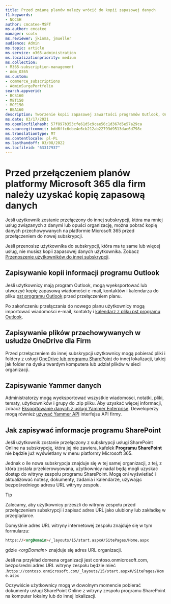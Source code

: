 ```yaml
---
title: Przed zmianą planów należy wrócić do kopii zapasowej danych
f1.keywords:
- NOCSH
author: cmcatee-MSFT
ms.author: cmcatee
manager: scotv
ms.reviewer: jkinma, jmueller
audience: Admin
ms.topic: article
ms.service: o365-administration
ms.localizationpriority: medium
ms.collection:
- M365-subscription-management
- Adm_O365
ms.custom:
- commerce_subscriptions
- AdminSurgePortfolio
search.appverid:
- BCS160
- MET150
- MOE150
- BEA160
description: Tworzenie kopii zapasowej zawartości programów Outlook, OneDrive, Yammer i SharePoint przed zmianą planów platformy Microsoft 365.
ms.date: 03/17/2021
ms.openlocfilehash: 57f897b353cfe61d5c9cae56c1d367d5e57a29ca
ms.sourcegitcommit: bdd6ffc6ebe4e6cb212ab22793d9513dae6d798c
ms.translationtype: MT
ms.contentlocale: pl-PL
ms.lasthandoff: 03/08/2022
ms.locfileid: "63317937"
---
```

# <a name="back-up-data-before-switching-microsoft-365-for-business-plans"></a>Przed przełączeniem planów platformy Microsoft 365 dla firm należy uzyskać kopię zapasową danych

Jeśli użytkownik zostanie przełączony do innej subskrypcji, która ma mniej usług związanych z danymi lub opuści organizację, można pobrać kopię danych przechowywanych na platformie Microsoft 365 przed przełączeniem do nowej subskrypcji.

Jeśli przenosisz użytkownika do subskrypcji, która ma te same lub więcej usług, nie musisz  kopii zapasowej danych użytkownika. Zobacz [Przenoszenie użytkowników do innej subskrypcji](./move-users-different-subscription.md).
  
## <a name="save-a-copy-of-outlook-information"></a>Zapisywanie kopii informacji programu Outlook

Jeśli użytkownicy mają program Outlook, mogą wyeksportować lub utworzyć kopię zapasową wiadomości e-mail, kontaktów i kalendarza do pliku [pst programu Outlook](https://support.microsoft.com/office/14252b52-3075-4e9b-be4e-ff9ef1068f91) przed przełączeniem planu.
  
Po zakończeniu przełączania do nowego planu użytkownicy mogą importować wiadomości e-mail, kontakty i [kalendarz z pliku pst programu Outlook](https://support.microsoft.com/office/431a8e9a-f99f-4d5f-ae48-ded54b3440ac).
  
## <a name="save-files-stored-in-onedrive-for-business"></a>Zapisywanie plików przechowywanych w usłudze OneDrive dla Firm

Przed przełączeniem do innej subskrypcji użytkownicy mogą pobierać pliki i foldery z usługi [OneDrive lub programu SharePoint](https://support.microsoft.com/office/5c7397b7-19c7-4893-84fe-d02e8fa5df05) do innej lokalizacji, takiej jak folder na dysku twardym komputera lub udział plików w sieci organizacji.
  
## <a name="save-yammer-information"></a>Zapisywanie Yammer danych

Administratorzy mogą wyeksportować wszystkie wiadomości, notatki, pliki, tematy, użytkowników i grupy do .zip pliku. Aby uzyskać więcej informacji, zobacz [Eksportowanie danych z usługi Yammer Enterprise](/yammer/manage-security-and-compliance/export-yammer-enterprise-data). Deweloperzy mogą również [używać Yammer API](https://go.microsoft.com/fwlink/p/?linkid=842495) interfejsu API firmy.
  
## <a name="how-to-save-sharepoint-information"></a>Jak zapisywać informacje programu SharePoint

Jeśli użytkownik zostanie przełączony z subskrypcji usługi SharePoint Online na subskrypcję, która jej nie zawiera, kafelek **Programu SharePoint** nie będzie już wyświetlany w menu platformy Microsoft 365.
  
Jednak o ile nowa subskrypcja znajduje się w tej samej organizacji, z tej, z która została przekierowyowana, użytkownicy nadal będą mogli uzyskać dostęp do witryny zespołu programu SharePoint. Mogą oni wyświetlać i aktualizować notesy, dokumenty, zadania i kalendarze, używając bezpośredniego adresu URL witryny zespołu.
  
> [!TIP]
> Zalecamy, aby użytkownicy przeszli do witryny zespołu przed przełączeniem subskrypcji i zapisać adres URL jako ulubiony lub zakładkę w przeglądarce.
  
Domyślnie adres URL witryny internetowej zespołu znajduje się w tym formularzu:
  
```html
https://<orgDomain>/_layouts/15/start.aspx#/SitePages/Home.aspx
```

gdzie  _\<orgDomain\>_ znajduje się adres URL organizacji.
  
Jeśli na przykład domena organizacji jest contoso.onmicrosoft.com, bezpośredni adres URL witryny zespołu będzie mieć .`https://contoso.onmicrosoft.com/_layouts/15/start.aspx#/SitePages/Home.aspx`
  
Oczywiście użytkownicy mogą w dowolnym momencie pobierać dokumenty usługi SharePoint Online z witryny zespołu programu SharePoint na komputer lokalny lub do innej lokalizacji.
